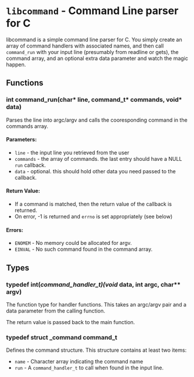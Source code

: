 # `libcommand` - Command Line parser for C

libcommand is a simple command line parser for C. You simply create an array of command handlers with associated names, and then call `command_run` with your 
input line (presumably from readline or gets), the command array, and an optional extra data parameter and watch the magic happen.

## Functions

### int command_run(char* line, command_t* commands, void* data)

Parses the line into argc/argv and calls the cooresponding command in the commands array.

#### Parameters:
* `line` - the input line you retrieved from the user
* `commands` - the array of commands. the last entry should have a NULL `run` callback.
* `data` - optional. this should hold other data you need passed to the callback.

#### Return Value:
* If a command is matched, then the return value of the callback is returned.
* On error, -1 is returned and `errno` is set appropriately (see below)

#### Errors:
* `ENOMEM` - No memory could be allocated for argv.
* `EINVAL` - No such command found in the command array.

## Types

### typedef int(*command_handler_t)(void* data, int argc, char** argv)

The function type for handler functions. This takes an argc/argv pair and a data parameter from the calling function.

The return value is passed back to the main function.

### typedef struct _command command_t

Defines the command structure. This structure contains at least two items:

* `name` - Character array indicating the command name
* `run` - A `command_handler_t` to call when found in the input line.

